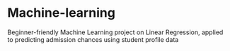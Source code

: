 # Machine-learning
Beginner-friendly Machine Learning project on Linear Regression, applied to predicting admission chances using student profile data
